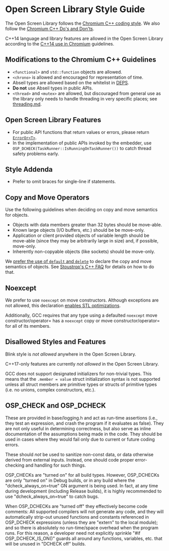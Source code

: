 # Open Screen Library Style Guide

The Open Screen Library follows the
[Chromium C++ coding style](https://chromium.googlesource.com/chromium/src/+/master/styleguide/c++/c++.md).
We also follow the
[Chromium C++ Do's and Don'ts](https://sites.google.com/a/chromium.org/dev/developers/coding-style/cpp-dos-and-donts).

C++14 language and library features are allowed in the Open Screen Library
according to the
[C++14 use in Chromium](https://chromium-cpp.appspot.com#core-whitelist) guidelines.

## Modifications to the Chromium C++ Guidelines

- `<functional>` and `std::function` objects are allowed.
- `<chrono>` is allowed and encouraged for representation of time.
- Abseil types are allowed based on the whitelist in [DEPS](https://chromium.googlesource.com/openscreen/+/refs/heads/master/DEPS).
- **Do not** use Abseil types in public APIs.
- `<thread>` and `<mutex>` are allowed, but discouraged from general use as the
  library only needs to handle threading in very specific places;
  see [threading.md](threading.md).

## Open Screen Library Features

- For public API functions that return values or errors, please return
  [`ErrorOr<T>`](https://chromium.googlesource.com/openscreen/+/master/platform/base/error.h).
- In the implementation of public APIs invoked by the embedder, use
  `OSP_DCHECK(TaskRunner::IsRunningOnTaskRunner())` to catch thread safety
  problems early.

## Style Addenda

- Prefer to omit braces for single-line if statements.

## Copy and Move Operators

Use the following guidelines when deciding on copy and move semantics for
objects.

- Objects with data members greater than 32 bytes should be move-able.
- Known large objects (I/O buffers, etc.) should be be move-only.
- Application or client provided objects of variable length should be move-able
  (since they may be arbitrarily large in size) and, if possible, move-only.
- Inherently non-copyable objects (like sockets) should be move-only.

We [prefer the use of `default` and `delete`](https://sites.google.com/a/chromium.org/dev/developers/coding-style/cpp-dos-and-donts#TOC-Prefer-to-use-default)
to declare the copy and move semantics of objects.  See
[Stoustrop's C++ FAQ](http://www.stroustrup.com/C++11FAQ.html#default)
for details on how to do that.

## Noexcept

We prefer to use `noexcept` on move constructors.  Although exceptions are not
allowed, this declaration [enables STL optimizations](https://en.cppreference.com/w/cpp/language/noexcept_spec).

Additionally, GCC requires that any type using a defaulted `noexcept` move
constructor/operator= has a `noexcept` copy or move constructor/operator= for
all of its members.

## Disallowed Styles and Features

Blink style is *not allowed* anywhere in the Open Screen Library.

C++17-only features are currently *not allowed* in the Open Screen Library.

GCC does not support designated initializers for non-trivial types.  This means
that the `.member = value` struct initialization syntax is not supported unless
all struct members are primitive types or structs of primitive types (i.e. no
unions, complex constructors, etc.).

## OSP_CHECK and OSP_DCHECK

These are provided in base/logging.h and act as run-time assertions (i.e., they
test an expression, and crash the program if it evaluates as false). They are
not only useful in determining correctness, but also serve as inline
documentation of the assumptions being made in the code. They should be used in
cases where they would fail only due to current or future coding errors.

These should *not* be used to sanitize non-const data, or data otherwise derived
from external inputs. Instead, one should code proper error-checking and
handling for such things.

OSP_CHECKs are "turned on" for all build types. However, OSP_DCHECKs are only
"turned on" in Debug builds, or in any build where the "dcheck_always_on=true"
GN argument is being used. In fact, at any time during development (including
Release builds), it is highly recommended to use "dcheck_always_on=true" to
catch bugs.

When OSP_DCHECKs are "turned off" they effectively become code comments: All
supported compilers will not generate any code, and they will automatically
strip-out unused functions and constants referenced in OSP_DCHECK expressions
(unless they are "extern" to the local module); and so there is absolutely no
run-time/space overhead when the program runs. For this reason, a developer need
not explicitly sprinkle "#if OSP_DCHECK_IS_ON()" guards all around any
functions, variables, etc. that will be unused in "DCHECK off" builds.
